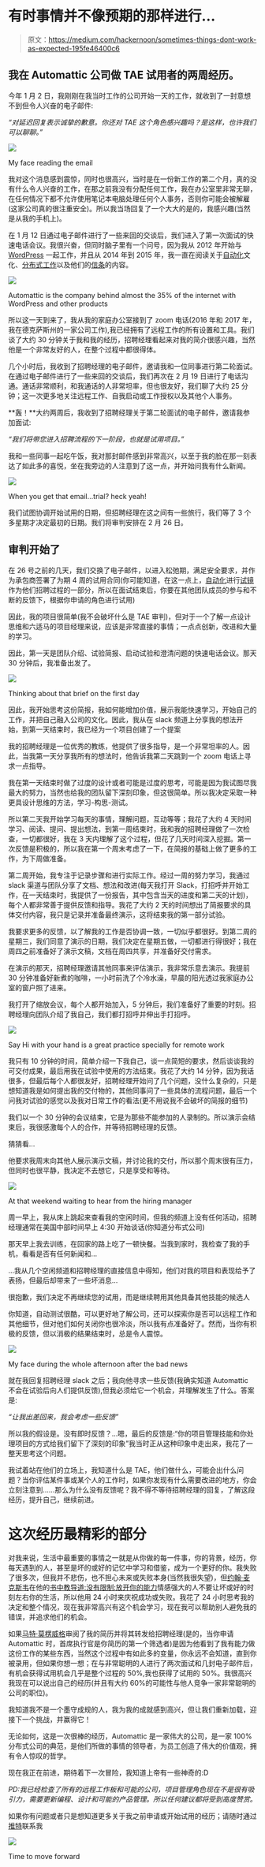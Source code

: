 # 有时事情并不像预期的那样进行…

> 原文：<https://medium.com/hackernoon/sometimes-things-dont-work-as-expected-195fe46400c6>

## 我在 Automattic 公司做 TAE 试用者的两周经历。

今年 1 月 2 日，我刚刚在我当时工作的公司开始一天的工作，就收到了一封意想不到但令人兴奋的电子邮件:

*“对延迟回复表示诚挚的歉意。你还对 TAE 这个角色感兴趣吗？是这样，也许我们可以聊聊。”*

![](img/410aca35c7a478f4ac1a2117b41b3dc8.png)

My face reading the email

我对这个消息感到震惊，同时也很高兴，当时是在一份新工作的第二个月，真的没有什么令人兴奋的工作，在那之前我没有分配任何工作，我在办公室里非常无聊，在任何情况下都不允许使用笔记本电脑处理任何个人事务，否则你可能会被解雇(这家公司真的很注重安全)。所以我当场回复了一个大大的是的，我感兴趣(当然是从我的手机上)。

在 1 月 12 日通过电子邮件进行了一些来回的交谈后，我们进入了第一次面试的快速电话会议。我很兴奋，但同时脑子里有一个问号，因为我从 2012 年开始与 [WordPress](https://hackernoon.com/tagged/wordpress) 一起工作，并且从 2014 年到 2015 年，我一直在阅读关于[自动化](https://automattic.com)文化、[分布式工作](https://www.inc.com/glenn-leibowitz/meet-the-ceo-running-a-billion-dollar-company-with-no-offices-or-email.html)以及他们的[信条](https://automattic.com/creed/)的内容。

![](img/7731df96ce9ed40b7be7b781858eb194.png)

Automattic is the company behind almost the 35% of the internet with WordPress and other products

所以这一天到来了，我从我的家庭办公室接到了 zoom 电话(2016 年和 2017 年，我在德克萨斯州的一家公司工作),我已经拥有了远程工作的所有设置和工具。我们谈了大约 30 分钟关于我和我的经历，招聘经理看起来对我的简介很感兴趣，当然他是一个非常友好的人，在整个过程中都很得体。

几个小时后，我收到了招聘经理的电子邮件，邀请我和一位同事进行第二轮面试。在通过电子邮件进行了一些来回的交谈后，我们再次在 2 月 19 日进行了电话沟通。通话非常顺利，和我通话的人非常坦率，但也很友好，我们聊了大约 25 分钟；这一次更多地关注远程工作、自我启动或工作授权以及其他个人事务。

**轰！**大约两周后，我收到了招聘经理关于第二轮面试的电子邮件，邀请我参加面试:

*“我们将带您进入招聘流程的下一阶段，也就是试用项目。”*

我和一些同事一起吃午饭，我对那封邮件感到非常高兴，以至于我的脸在那一刻表达了如此多的喜悦，坐在我旁边的人注意到了这一点，并开始问我有什么新闻。

![](img/a4dc171db5c905b3a33aeb360b69b688.png)

When you get that email…trial? heck yeah!

我们试图协调开始试用的日期，但招聘经理在这之间有一些旅行，我们等了 3 个多星期才决定最初的日期。我们将审判安排在 2 月 26 日。

## 审判开始了

在 26 号之前的几天，我们交换了电子邮件，以进入松弛期，满足安全要求，并作为承包商签署了为期 4 周的试用合同(你可能知道，在这一点上，[自动化](https://hackernoon.com/tagged/automatic)进行[试镜](https://hbr.org/2014/04/the-ceo-of-automattic-on-holding-auditions-to-build-a-strong-team)作为他们招聘过程的一部分，所以在面试结束后，你要在其他团队成员的参与和不断的反馈下，根据你申请的角色进行试用)

因此，我的项目很简单(我不会破坏什么是 TAE 审判)，但对于一个了解一点设计思维和六适马的项目经理来说，应该是非常直接的事情；一点点创新，改进和大量的学习。

因此，第一天是团队介绍、试验简报、启动试验和澄清问题的快速电话会议。那天 30 分钟后，我准备出发了。

![](img/980c497dec26d29f8a8b1907a7c47098.png)

Thinking about that brief on the first day

因此，我开始思考这份简报，我如何能增加价值，展示我能快速学习，开始自己的工作，并把自己融入公司的文化。因此，我从在 slack 频道上分享我的想法开始，到第一天结束时，我已经为一个项目创建了一个提案

我的招聘经理是一位优秀的教练，他提供了很多指导，是一个非常坦率的人。因此，当我第一天分享我所有的想法时，他告诉我第二天跳到一个 zoom 电话上寻求一点指导。

我在第一天结束时做了过度的设计或者可能是过度的思考，可能是因为我试图尽我最大的努力，当然也给我的团队留下深刻印象，但这很简单。所以我决定采取一种更具设计思维的方法，学习-构思-测试。

所以第二天我开始学习每天的事情，理解问题，互动等等；我花了大约 4 天时间学习、阅读、提问、提出想法，到第一周结束时，我和我的招聘经理做了一次检查，一切都很好，我在 3 天内理解了这个过程，但花了几天时间深入挖掘。第一次反馈是积极的，所以我在第一个周末考虑了一下，在简报的基础上做了更多的工作，为下周做准备。

第二周开始，我专注于记录步骤和进行实际工作。经过一周的努力学习，我通过 slack 渠道与团队分享了文档、想法和改进(每天我打开 Slack，打招呼并开始工作，在一天结束时，我提供了一份报告，其中包含当天的进度和第二天的计划)，每个人都非常善于提供反馈和指导。我花了大约 2 天的时间想出了简报要求的具体交付内容，我只是记录并准备最终演示，这将结束我的第一部分试验。

我要求更多的反馈，以了解我的工作是否协调一致，一切似乎都很好。到第二周的星期三，我们同意了演示的日期，我们决定在星期五做，一切都进行得很好；我在周四之前准备好了演示文稿，文档在周四共享，并准备好交付需求。

在演示的那天，招聘经理邀请其他同事来评估演示，我非常乐意去演示。我提前 30 分钟准备好新煮的咖啡，一小时前洗了个冷水澡，早晨的阳光透过我家庭办公室的窗户照了进来。

我打开了缩放会议，每个人都开始加入，5 分钟后，我们准备好了重要的时刻。招聘经理向团队介绍了我自己，我们都打招呼并伸出手打招呼。

![](img/e2d8126445f8190f29f49460d054df1a.png)

Say Hi with your hand is a great practice specially for remote work

我只有 10 分钟的时间，简单介绍一下我自己，谈一点简短的要求，然后谈谈我的可交付成果，最后用我在试验中使用的方法结束。我花了大约 14 分钟，因为我话很多，但最后每个人都很友好，招聘经理开始问了几个问题，没什么复杂的，只是想知道我是如何提出我的交付物的，其他同事问了一些具体的流程问题，最后一个问我对试验的感觉以及我对日常工作的看法(更不用说我不会破坏的简报的细节)

我们以一个 30 分钟的会议结束，它是为那些不能参加的人录制的。所以演示会结束后，我很感激每个人的合作，并等待招聘经理的反馈。

猜猜看…

他要求我周末向其他人展示演示文稿，并讨论我的交付，所以那个周末很有压力，但同时也很平静，我决定不去想它，只是享受和等待。

![](img/292533e044668880d05e1a35f52fa12b.png)

At that weekend waiting to hear from the hiring manager

周一早上，我从床上跳起来查看我的空闲时间，但我的频道上没有任何活动，招聘经理通常在美国中部时间早上 4:30 开始谈话(你知道分布式公司)

那天早上我去训练，在回家的路上吃了一顿快餐。当我到家时，我检查了我的手机，看看是否有任何新闻和…

…我从几个空闲频道和招聘经理的直接信息中得知，他们对我的项目和表现给予了表扬，但最后却带来了一些坏消息…

很抱歉，我们决定不再继续您的试用，而是继续聘用其他具备其他技能的候选人

你知道，自动测试很酷，可以更好地了解公司，还可以探索你是否可以远程工作和其他细节，但对他们如何关闭你也很冷淡，所以我有点准备好了。然而，当你有积极的反馈，但以消极的结果结束时，总是令人震惊。

![](img/1be17e74e1ba7722d8ebb28c92ccc5e3.png)

My face during the whole afternoon after the bad news

就在我回复招聘经理 slack 之后；我向他寻求一些反馈(我确实知道 Automattic 不会在试验后向人们提供反馈),但我必须给它一个机会，并理解发生了什么。答案是:

*“让我出差回来，我会考虑一些反馈”*

所以我的假设是。没有即时反馈？…嗯，最后的反馈是:“你的项目管理技能和你处理项目的方式给我们留下了深刻的印象”我当时正从这种印象中走出来，我花了一整天思考这个问题。

我试着站在他们的立场上，我知道什么是 TAE，他们做什么，可能会出什么问题？当你评估某件事或某个人的工作时，如果你发现有什么需要改进的地方，你会立刻注意到……那么为什么没有反馈呢？我不得不等待招聘经理的回复，了解这段经历，提升自己，继续前进。

# 这次经历最精彩的部分

对我来说，生活中最重要的事情之一就是从你做的每一件事，你的背景，经历，你每天遇到的人，甚至是坏的或好的记忆中学习和借鉴，成为一个更好的你。我失败了很多次，但我并不悲伤，也不担心未来或失败本身(当然我很失望)，但[约翰·麦克斯韦](http://www.johnmaxwell.com/)在他的[书中教导道:没有限制:放开你的能力](https://www.amazon.com/No-Limits-Blow-Your-Capacity/dp/1455548286)情感强大的人不要让坏或好的时刻左右你的生活，所以他用 24 小时来庆祝成功或失败。我花了 24 小时思考我的决定和整个情况，现在我非常高兴有这个机会学习，现在我可以帮助别人避免我的错误，并追求他们的机会。

如果[马特·莫楞威格](https://medium.com/u/45af3b7db7a9?source=post_page-----195fe46400c6--------------------------------)审阅了我的简历并将其转发给招聘经理(是的，当你申请 Automattic 时，首席执行官是你简历的第一个筛选者)是因为他看到了我有能力做这份工作的某些东西，当然这个过程中有如此多的变量，你永远不会知道，直到你被录用，但如果你想一想；在与非常聪明的人进行了两次面试和几封电子邮件后，有机会获得试用机会几乎是整个过程的 50%,我也获得了试用的 50%。我很高兴我现在可以说出自己的经历(并且有大约 60%的可能性与他人竞争一家非常聪明的公司的职位)。

我知道我不是一个墨守成规的人，我为我的成就感到高兴，但让我们重新加载，迎接下一个挑战，并赢得它！

无论如何，这是一次很棒的经历，Automattic 是一家伟大的公司，是一家 100%分布式公司的典范，是他们所做的事情的领导者，为员工创造了伟大的价值观，拥有令人惊叹的哲学。

现在我正在前进，期待着下一次冒险，我知道上帝有一些神奇的:D

*PD:我已经检查了所有的远程工作板和可能的公司，项目管理角色现在不是很有吸引力，需要更新编程、设计和可能的产品管理。所以任何建议都将受到高度赞赏。*

如果你有问题或者只是想知道更多关于我之前申请或开始试用的经历；请随时通过[推特](https://twitter.com/jascorecr)联系我

![](img/2bca4152d31c30554b5d87fb5fe773f2.png)

Time to move forward
